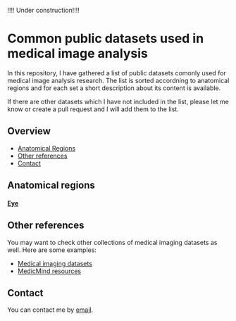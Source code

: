 !!!! Under construction!!!!
# Common public datasets used in medical image analysis
In this repository, I have gathered a list of public datasets comonly used for medical image analysis research. The list is sorted accordning to anatomical regions and for each set a short description about its content is available.  

If there are other datasets which I have not included in the list, please let me know or create a pull request and I will add them to the list. 

## Overview
- [Anatomical Regions](#anatomical-regions)
- [Other references](#other-references)
- [Contact](#contact)

## Anatomical regions
#### [Eye](eye.md)
<!--#### Full body
#### Brain
#### Heart
#### Breast
#### Lung
#### Chest
#### Spine
#### Abdomen
#### Pelvis
#### Liver
#### Colon
#### Ovary
#### Skin
#### Nuclei 
#### Blood vessels -->

## Other references
You may want to check other collections of medical imaging datasets as well. Here are some examples:
- [Medical imaging datasets](https://github.com/sfikas/medical-imaging-datasets)
- [MedicMind resources](https://www.medicmind.tech/resources-2/)

## Contact
You can contact me by [email](samaneh.abbasis@gmail.com).




